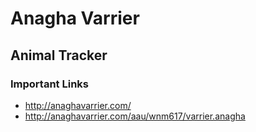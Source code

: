 # Anagha Varrier

## Animal Tracker

### Important Links

- http://anaghavarrier.com/
- http://anaghavarrier.com/aau/wnm617/varrier.anagha